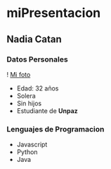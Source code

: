 # miPresentacion

## Nadia Catan

### Datos Personales

! [Mi foto](https://github.com/c137nc/miPresentacion/blob/main/Foto%20de%20Nanu.jpg?raw=true)

- Edad: 32 años
- Solera
- Sin hijos
- Estudiante de **Unpaz**

### Lenguajes de Programacion ###

- Javascript
- Python
- Java

  
